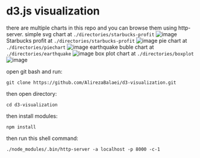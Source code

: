 # d3.js visualization

there are multiple charts in this repo and you can browse them using http-server.
simple svg chart at `./directories/starbucks-profit`
![image](https://user-images.githubusercontent.com/99330644/218257285-1278f65d-f136-4afc-9a14-1dcb1bc2feac.png)
Starbucks profit at `./directories/starbucks-profit`
![image](https://user-images.githubusercontent.com/99330644/218435832-8987e672-7111-40ae-b742-bc21f6944eb2.png)
pie chart at `./directories/piechart`
![image](https://user-images.githubusercontent.com/99330644/218467494-a9258c71-3164-4b72-bb53-2d9456e185cf.png)
earthquake buble chart at `./directories/earthquake`
![image](https://user-images.githubusercontent.com/99330644/219865782-5f2628b4-76fd-4711-bf08-054ead8fba8f.png)
box plot chart at `./directories/boxplot`
![image](https://user-images.githubusercontent.com/99330644/219865692-c53da43f-5958-4bf3-843b-6b9019582566.png)


open git bash and run:

```
git clone https://github.com/AlirezaBalaei/d3-visualization.git
```

then open directory:

```
cd d3-visualization
```

then install modules:

```
npm install
```

then run this shell command:

```
./node_modules/.bin/http-server -a localhost -p 8000 -c-1
```
